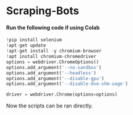 # Scraping-Bots

#### Run the following code if using Colab
```python
!pip install selenium
!apt-get update
!apt-get install -y chromium-browser
!apt install chromium-chromedriver
options = webdriver.ChromeOptions()
options.add_argument('--no-sandbox')
options.add_argument('--headless')
options.add_argument('--disable-gpu')
options.add_argument('--disable-dve-shm-uage')

driver = webdriver.Chrome(options=options)
```
Now the scripts can be ran directly.

